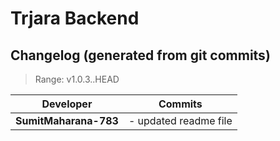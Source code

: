 <h1>Trjara Backend</h1>


<!-- CHANGELOG:START -->

## Changelog (generated from git commits)

> Range: v1.0.3..HEAD

| Developer | Commits |
|---|---|
| **SumitMaharana-783** | - updated readme file |

<!-- CHANGELOG:END -->